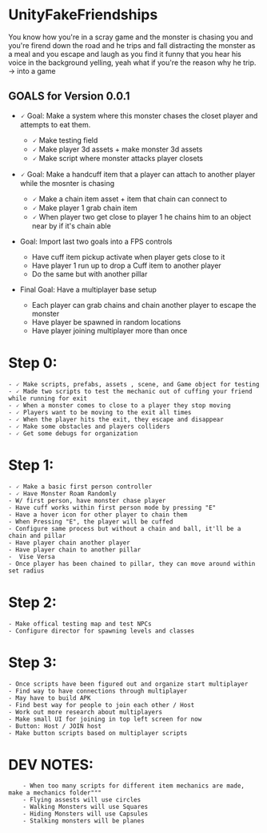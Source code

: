 # UnityFakeFriendships
You know how you're in a scray game and the monster is chasing you and you're firend down the road and he trips and fall distracting the monster as a meal and you escape and laugh as you find it funny that you hear his voice in the background yelling, yeah what if you're the reason why he trip. -> into a game


## GOALS for Version 0.0.1 
- 🗸 Goal: Make a system where this monster chases the closet player and attempts to eat them. 
	- 🗸 Make testing field
	- 🗸 Make player 3d assets + make monster 3d assets 
	- 🗸 Make script where monster attacks player closets 
	
- 🗸 Goal: Make a handcuff item that a player can attach to another player while the mosnter is chasing
	- 🗸 Make a chain item asset + item that chain can connect to
	- 🗸 Make player 1 grab chain item
	- 🗸 When player two get close to player 1 he chains him to an object near by if it's chain able 
	
- Goal: Import last two goals into a FPS controls
	- Have cuff item pickup activate when player gets close to it
	- Have player 1 run up to drop a Cuff item to another player
	- Do the same but with another pillar 

- Final Goal: Have a multiplayer base setup
	- Each player can grab chains and chain another player to escape the monster
	- Have player be spawned in random locations
	- Have player joining multiplayer more than once

# Step 0:
	- 🗸 Make scripts, prefabs, assets , scene, and Game object for testing
	- 🗸 Made two scripts to test the mechanic out of cuffing your friend while running for exit
	- 🗸 When a monster comes to close to a player they stop moving 
	- 🗸 Players want to be moving to the exit all times
	- 🗸 When the player hits the exit, they escape and disappear 
	- 🗸 Make some obstacles and players colliders 
	- 🗸 Get some debugs for organization
	
# Step 1:
 	- 🗸 Make a basic first person controller 
	- 🗸 Have Monster Roam Randomly
	- W/ first person, have monster chase player
	- Have cuff works within first person mode by pressing "E"
	- Have a hover icon for other player to chain them
	- When Pressing "E", the player will be cuffed
	- Configure same process but without a chain and ball, it'll be a chain and pillar
	- Have player chain another player
	- Have player chain to another pillar
	-  Vise Versa 
	- Once player has been chained to pillar, they can move around within set radius 
# Step 2: 
	- Make offical testing map and test NPCs
	- Configure director for spawning levels and classes
# Step 3:
	- Once scripts have been figured out and organize start multiplayer
	- Find way to have connections through multiplayer 
	- May have to build APK
	- Find best way for people to join each other / Host
	- Work out more research about multiplayers
	- Make small UI for joining in top left screen for now
	- Button: Host / JOIN host
	- Make button scripts based on multiplayer scripts
# DEV NOTES:
		- When too many scripts for different item mechanics are made, make a mechanics folder"""
		- Flying assests will use circles 
		- Walking Monsters will use Squares 
		- Hiding Monsters will use Capsules 
		- Stalking monsters will be planes 